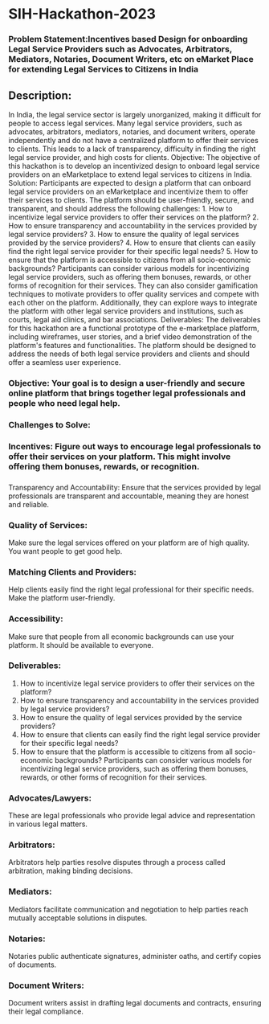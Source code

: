 # SIH-Hackathon-2023
### Problem Statement:Incentives based Design for onboarding Legal Service Providers such as Advocates, Arbitrators, Mediators, Notaries, Document Writers, etc on eMarket Place for extending Legal Services to Citizens in India

## Description:
In India, the legal service sector is largely unorganized, making it difficult for people to access legal services. Many legal service providers, such as advocates, arbitrators, mediators, notaries, and document writers, operate independently and do not have a centralized platform to offer their services to clients. This leads to a lack of transparency, difficulty in finding the right legal service provider, and high costs for clients. Objective: The objective of this hackathon is to develop an incentivized design to onboard legal service providers on an eMarketplace to extend legal services to citizens in India. Solution: Participants are expected to design a platform that can onboard legal service providers on an eMarketplace and incentivize them to offer their services to clients. The platform should be user-friendly, secure, and transparent, and should address the following challenges: 1. How to incentivize legal service providers to offer their services on the platform? 2. How to ensure transparency and accountability in the services provided by legal service providers? 3. How to ensure the quality of legal services provided by the service providers? 4. How to ensure that clients can easily find the right legal service provider for their specific legal needs? 5. How to ensure that the platform is accessible to citizens from all socio-economic backgrounds? Participants can consider various models for incentivizing legal service providers, such as offering them bonuses, rewards, or other forms of recognition for their services. They can also consider gamification techniques to motivate providers to offer quality services and compete with each other on the platform. Additionally, they can explore ways to integrate the platform with other legal service providers and institutions, such as courts, legal aid clinics, and bar associations. Deliverables: The deliverables for this hackathon are a functional prototype of the e-marketplace platform, including wireframes, user stories, and a brief video demonstration of the platform's features and functionalities. The platform should be designed to address the needs of both legal service providers and clients and should offer a seamless user experience.

### Objective: Your goal is to design a user-friendly and secure online platform that brings together legal professionals and people who need legal help.

### Challenges to Solve:
### Incentives: Figure out ways to encourage legal professionals to offer their services on your platform. This might involve offering them bonuses, rewards, or recognition.
### 
Transparency and Accountability: Ensure that the services provided by legal professionals are transparent and accountable, meaning they are honest and reliable.
### Quality of Services:
Make sure the legal services offered on your platform are of high quality. You want people to get good help.
### Matching Clients and Providers:
Help clients easily find the right legal professional for their specific needs. Make the platform user-friendly.
### Accessibility: 
Make sure that people from all economic backgrounds can use your platform. It should be available to everyone.

### Deliverables: 
1. How to incentivize legal service providers to offer their services on the platform?
2.  How to ensure transparency and accountability in the services provided by legal service providers?
 3. How to ensure the quality of legal services provided by the service providers?
 4. How to ensure that clients can easily find the right legal service provider for their specific legal needs?
 5.  How to ensure that the platform is accessible to citizens from all socio-economic backgrounds? Participants can consider various models for incentivizing legal service providers, such as offering them bonuses, rewards, or other forms of recognition for their services.

    
### Advocates/Lawyers: 
These are legal professionals who provide legal advice and representation in various legal matters.
### Arbitrators: 
Arbitrators help parties resolve disputes through a process called arbitration, making binding decisions.
### Mediators: 
Mediators facilitate communication and negotiation to help parties reach mutually acceptable solutions in disputes.
### Notaries: 
Notaries public authenticate signatures, administer oaths, and certify copies of documents.
### Document Writers: 
Document writers assist in drafting legal documents and contracts, ensuring their legal compliance.

